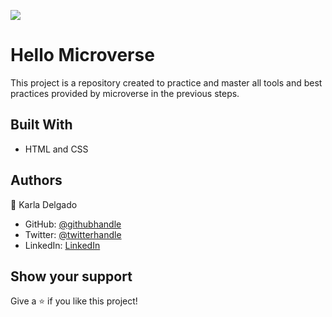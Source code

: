 ![](https://img.shields.io/badge/Microverse-blueviolet)

# Hello Microverse 

This project is a repository created to practice and master all tools and best practices provided by microverse in the previous steps.


## Built With

- HTML and CSS

## Authors

👤 Karla Delgado

- GitHub: [@githubhandle](https://github.com/karlavdelgadof)
- Twitter: [@twitterhandle](https://twitter.com/karlavdelgadof)
- LinkedIn: [LinkedIn](https://www.linkedin.com/in/karla-delgado-613a32239/)

## Show your support

Give a ⭐️ if you like this project!